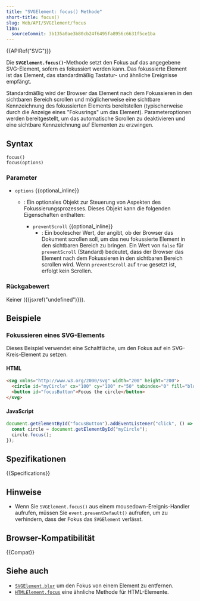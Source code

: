 ```yaml
---
title: "SVGElement: focus() Methode"
short-title: focus()
slug: Web/API/SVGElement/focus
l10n:
  sourceCommit: 3b135a0ae3b80cb24f6495fa8956c6631f5ce1ba
---
```


{{APIRef("SVG")}}

Die **`SVGElement.focus()`**-Methode setzt den Fokus auf das angegebene SVG-Element, sofern es fokussiert werden kann.
Das fokussierte Element ist das Element, das standardmäßig Tastatur- und ähnliche Ereignisse empfängt.

Standardmäßig wird der Browser das Element nach dem Fokussieren in den sichtbaren Bereich scrollen und möglicherweise eine sichtbare Kennzeichnung des fokussierten Elements bereitstellen (typischerweise durch die Anzeige eines "Fokusrings" um das Element).
Parameteroptionen werden bereitgestellt, um das automatische Scrollen zu deaktivieren und eine sichtbare Kennzeichnung auf Elementen zu erzwingen.

## Syntax

```js-nolint
focus()
focus(options)
```

### Parameter

- `options` {{optional_inline}}

  - : Ein optionales Objekt zur Steuerung von Aspekten des Fokussierungsprozesses.
    Dieses Objekt kann die folgenden Eigenschaften enthalten:

    - `preventScroll` {{optional_inline}}
      - : Ein boolescher Wert, der angibt, ob der Browser das Dokument scrollen soll, um das neu fokussierte Element in den sichtbaren Bereich zu bringen.
        Ein Wert von `false` für `preventScroll` (Standard) bedeutet, dass der Browser das Element nach dem Fokussieren in den sichtbaren Bereich scrollen wird.
        Wenn `preventScroll` auf `true` gesetzt ist, erfolgt kein Scrollen.

### Rückgabewert

Keiner ({{jsxref("undefined")}}).

## Beispiele

### Fokussieren eines SVG-Elements

Dieses Beispiel verwendet eine Schaltfläche, um den Fokus auf ein SVG-Kreis-Element zu setzen.

#### HTML

```html
<svg xmlns="http://www.w3.org/2000/svg" width="200" height="200">
  <circle id="myCircle" cx="100" cy="100" r="50" tabindex="0" fill="blue" />
  <button id="focusButton">Focus the circle</button>
</svg>
```

#### JavaScript

```js
document.getElementById("focusButton").addEventListener("click", () => {
  const circle = document.getElementById("myCircle");
  circle.focus();
});
```

## Spezifikationen

{{Specifications}}

## Hinweise

- Wenn Sie `SVGElement.focus()` aus einem mousedown-Ereignis-Handler aufrufen, müssen Sie `event.preventDefault()` aufrufen, um zu verhindern, dass der Fokus das `SVGElement` verlässt.

## Browser-Kompatibilität

{{Compat}}

## Siehe auch

- [`SVGElement.blur`](/de/docs/Web/API/SVGElement/blur) um den Fokus von einem Element zu entfernen.
- [`HTMLElement.focus`](/de/docs/Web/API/HTMLElement/focus) eine ähnliche Methode für HTML-Elemente.
